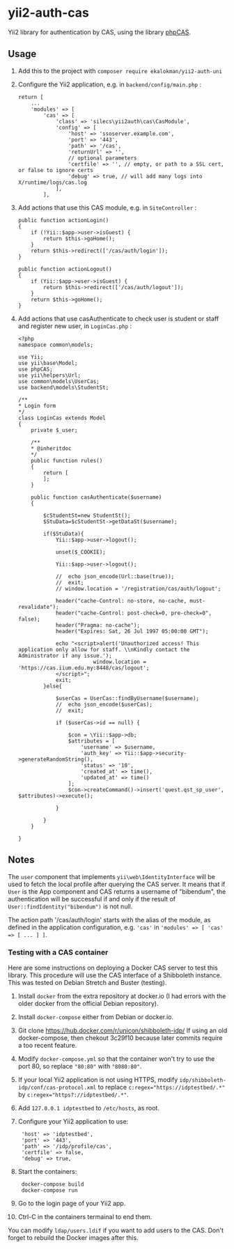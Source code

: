 yii2-auth-cas
=============

Yii2 library for authentication by CAS,
using the library [phpCAS](https://github.com/apereo/phpCAS).

Usage
-----

1. Add this to the project with `composer require ekalokman/yii2-auth-uni`

2. Configure the Yii2 application, e.g. in `backend/config/main.php` :

    ```
    return [
        ...
        'modules' => [
            'cas' => [
                'class' => 'silecs\yii2auth\cas\CasModule',
                'config' => [
                    'host' => 'ssoserver.example.com',
                    'port' => '443',
                    'path' => '/cas',
                    'returnUrl' => '',
                    // optional parameters
                    'certfile' => '', // empty, or path to a SSL cert, or false to ignore certs
                    'debug' => true, // will add many logs into X/runtime/logs/cas.log
                ],
            ],
    ```

3. Add actions that use this CAS module, e.g. in `SiteController` :

    ```
    public function actionLogin()
    {
        if (!Yii::$app->user->isGuest) {
            return $this->goHome();
        }
        return $this->redirect(['/cas/auth/login']);
    }

    public function actionLogout()
    {
        if (Yii::$app->user->isGuest) {
            return $this->redirect(['/cas/auth/logout']);
        }
        return $this->goHome();
    }
    ```

3. Add actions that use casAuthenticate to check user is student or staff and register new user, in `LoginCas.php` :

    ```
    <?php
    namespace common\models;

    use Yii;
    use yii\base\Model;
    use phpCAS;
    use yii\helpers\Url;
    use common\models\UserCas;
    use backend\models\StudentSt;

    /**
    * Login form
    */
    class LoginCas extends Model
    {
        private $_user;

        /**
        * @inheritdoc
        */
        public function rules()
        {
            return [
            ];
        }
        
        public function casAuthenticate($username)
        {

            $cStudentSt=new StudentSt();
            $StuData=$cStudentSt->getDataSt($username);
            
            if($StuData){
                Yii::$app->user->logout();

                unset($_COOKIE);

                Yii::$app->user->logout();

                //  echo json_encode(Url::base(true));
                //  exit;
                // window.location = '/registration/cas/auth/logout';

                header("cache-Control: no-store, no-cache, must-revalidate");
                header("cache-Control: post-check=0, pre-check=0", false);
                header("Pragma: no-cache");
                header("Expires: Sat, 26 Jul 1997 05:00:00 GMT");
            
                echo "<script>alert('Unauthorized access! This application only allow for staff. \\nKindly contact the Administrator if any issue.');
                            window.location = 'https://cas.iium.edu.my:8448/cas/logout';
                </script>";
                exit;
            }else{

                $userCas = UserCas::findByUsername($username);
                //  echo json_encode($userCas);
                //  exit;

                if ($userCas->id == null) {

                    $con = \Yii::$app->db;
                    $attributes = [
                        'username' => $username,
                        'auth_key' => Yii::$app->security->generateRandomString(),
                        'status' => '10',
                        'created_at' => time(),
                        'updated_at' => time()
                    ];
                    $con->createCommand()->insert('quest.qst_sp_user', $attributes)->execute();

                }

            }
        }

    }

    ```


Notes
-----

The `user` component that implements `yii\web\IdentityInterface`
will be used to fetch the local profile after querying the CAS server.
It means that if `User` is the App component and CAS returns a username of "bibendum",
the authentication will be successful if and only if
the result of `User::findIdentity("bibendum")` is not null.

The action path '/cas/auth/login' starts with the alias of the module,
as defined in the application configuration, e.g.
`'cas'` in `'modules' => [ 'cas' => [ ... ] ]`.


### Testing with a CAS container

Here are some instructions on deploying a Docker CAS server
to test this library.
This procedure will use the CAS interface of a Shibboleth instance.
This was tested on Debian Stretch and Buster (testing).

1. Install `docker` from the extra repository at docker.io
   (I had errors with the older docker from the official Debian repository).

2. Install `docker-compose` either from Debian or docker.io.

3. Git clone https://hub.docker.com/r/unicon/shibboleth-idp/
   If using an old docker-compose, then chekout 3c29f10
   because later commits require a too recent feature.

4. Modify `docker-compose.yml` so that the container won't try to use the port 80,
   so replace `"80:80"` with `"8080:80"`.

5. If your local Yii2 application is not using HTTPS,
   modify `idp/shibboleth-idp/conf/cas-protocol.xml`
   to replace `c:regex="https://idptestbed/.*"` by `c:regex="https?://idptestbed/.*"`.

6. Add `127.0.0.1 idptestbed` to `/etc/hosts`, as root.

7. Configure your Yii2 application to use:

        'host' => 'idptestbed',
        'port' => '443',
        'path' => '/idp/profile/cas',
        'certfile' => false,
        'debug' => true,

8. Start the containers:

        docker-compose build
        docker-compose run

9. Go to the login page of your Yii2 app.

10. Ctrl-C in the containers termainal to end them.

You can modify `ldap/users.ldif` if you want to add users to the CAS.
Don't forget to rebuild the Docker images after this.
